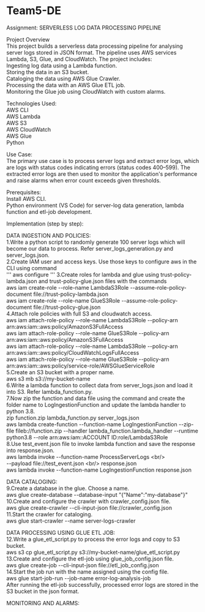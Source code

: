 # Team5-DE
Assignment:
SERVERLESS LOG DATA PROCESSING PIPELINE

Project Overview <br/>
This project builds a serverless data processing pipeline for analysing server logs stored in JSON format. The pipeline uses AWS services Lambda, S3, Glue, and CloudWatch. The project includes:<br/>
Ingesting log data using a Lambda function. <br/>
Storing the data in an S3 bucket.<br/>
Cataloging the data using AWS Glue Crawler.<br/>
Processing the data with an AWS Glue ETL job.<br/>
Monitoring the Glue job using CloudWatch with custom alarms.<br/>

Technologies Used:<br/>
AWS CLI<br/>
AWS Lambda<br/>
AWS S3<br/>
AWS CloudWatch<br/>
AWS Glue<br/>
Python<br/>

Use Case: <br/>
The primary use case is to process server logs and extract error logs, which are logs with status codes indicating errors (status codes 400–599). The extracted error logs are then used to monitor the application's performance and raise alarms when error count exceeds given thresholds.<br/>

Prerequisites:<br/>
Install AWS CLI.<br/>
Python environment (VS Code) for server-log data generation, lambda function and etl-job development.<br/>

Implementation (step by step): <br/>

DATA INGESTION AND POLICIES:<br/>
1.Write a python script to randomly generate 100 server logs which will become our data to process. Refer server_logs_generation.py and server_logs.json.<br/>
2.Create IAM user and access keys. Use those keys to configure aws in the CLI using command<br/>
'''
aws configure
'''
3.Create roles for lambda and glue using trust-policy-lambda.json and trust-policy-glue.json files with the commands<br/>
aws iam create-role --role-name LambdaS3Role --assume-role-policy-document file://trust-policy-lambda.json<br/>
aws iam create-role --role-name GlueS3Role --assume-role-policy-document file://trust-policy-glue.json<br/>
4.Attach role policies with full S3 and cloudwatch access.<br/>
aws iam attach-role-policy --role-name LambdaS3Role --policy-arn arn:aws:iam::aws:policy/AmazonS3FullAccess<br/>
aws iam attach-role-policy --role-name GlueS3Role --policy-arn arn:aws:iam::aws:policy/AmazonS3FullAccess<br/>
aws iam attach-role-policy --role-name LambdaS3Role --policy-arn arn:aws:iam::aws:policy/CloudWatchLogsFullAccess<br/>
aws iam attach-role-policy --role-name GlueS3Role --policy-arn arn:aws:iam::aws:policy/service-role/AWSGlueServiceRole<br/>
5.Create an S3 bucket with a proper name.<br/>
aws s3 mb s3://my-bucket-name<br/>
6.Write a lambda function to collect data from server_logs.json and load it into S3. Refer lambda_function.py. <br/>
7.Now zip the function and data file using the command and create the folder name to LogIngestionFunction and update the lambda handler to python 3.8. <br/>
zip function.zip lambda_function.py server_logs.json<br/>
aws lambda create-function --function-name LogIngestionFunction --zip-file fileb://function.zip --handler lambda_function.lambda_handler --runtime python3.8 --role arn:aws:iam::ACCOUNT ID:role/LambdaS3Role<br/>
8.Use test_event.json file to invoke lambda function and save the response into response.json.<br/>
aws lambda invoke --function-name ProcessServerLogs \<br/>                                                 
    --payload file://test_event.json \<br/>
    response.json<br/>
aws lambda invoke --function-name LogIngestionFunction response.json<br/>

DATA CATALOGING:<br/>
9.Create a database in the glue. Choose a name.<br/>
aws glue create-database --database-input "{\"Name\":\"my-database\"}"<br/>
10.Create and configure the crawler with crawler_config.json file.<br/>
aws glue create-crawler --cli-input-json file://crawler_config.json<br/>
11.Start the crawler for cataloging.<br/>
aws glue start-crawler --name server-logs-crawler<br/>

DATA PROCESSING USING GLUE ETL JOB:<br/>
12.Write a glue_etl_script.py to process the error logs and copy to S3 bucket.<br/>
aws s3 cp glue_etl_script.py s3://my-bucket-name/glue_etl_script.py<br/>
13.Create and configure the etl-job using glue_job_config.json file.<br/>
aws glue create-job --cli-input-json file://etl_job_config.json<br/>
14.Start the job run with the name assigned using the config file.<br/>
aws glue start-job-run --job-name error-log-analysis-job<br/>
After running the etl-job successfully, processed error logs are stored in the S3 bucket in the json format.<br/>

MONITORING AND ALARMS:








